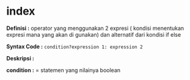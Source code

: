 # index

**Definisi :** operator yang menggunakan 2 expresi \( kondisi menentukan expresi mana yang akan di gunakan\) dan alternatif dari kondisi if else

**Syntax Code :** `condition?expression 1: expression 2`

**Deskripsi :**

**condition :** = statemen yang nilainya boolean

